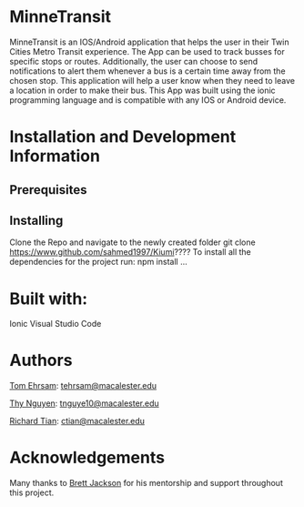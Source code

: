 # MinneTransit
MinneTransit is an IOS/Android application that helps the user in their Twin Cities Metro Transit experience. The App can be used to track busses for specific stops or routes. Additionally, the user can choose to send notifications to alert them whenever a bus is a certain time away from the chosen stop. This application will help a user know when they need to leave a location in order to make their bus.
This App was built using the ionic programming language and is compatible with any IOS or Android device.
# Installation and Development Information
## Prerequisites
## Installing
Clone the Repo and navigate to the newly created folder
git clone https://www.github.com/sahmed1997/Kiumi????
To install all the dependencies for the project run:
npm install
...
# Built with:
Ionic
Visual Studio Code

# Authors
[Tom Ehrsam](https://github.com/tehrsam): tehrsam@macalester.edu

[Thy Nguyen](https://github.com/thytng): tnguye10@macalester.edu

[Richard Tian](https://github.com/tc1236231): ctian@macalester.edu

# Acknowledgements
Many thanks to [Brett Jackson](https://github.com/bretjackson) for his mentorship and support throughout this project.
